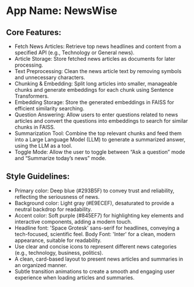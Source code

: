 # **App Name**: NewsWise

## Core Features:

- Fetch News Articles: Retrieve top news headlines and content from a specified API (e.g., Technology or General news).
- Article Storage: Store fetched news articles as documents for later processing.
- Text Preprocessing: Clean the news article text by removing symbols and unnecessary characters.
- Chunking & Embedding: Split long articles into smaller, manageable chunks and generate embeddings for each chunk using Sentence Transformers.
- Embedding Storage: Store the generated embeddings in FAISS for efficient similarity searching.
- Question Answering: Allow users to enter questions related to news articles and convert the questions into embeddings to search for similar chunks in FAISS.
- Summarization Tool: Combine the top relevant chunks and feed them into a Large Language Model (LLM) to generate a summarized answer, using the LLM as a tool.
- Toggle Mode: Allow the user to toggle between “Ask a question” mode and “Summarize today’s news” mode.

## Style Guidelines:

- Primary color: Deep blue (#293B5F) to convey trust and reliability, reflecting the seriousness of news.
- Background color: Light gray (#E9ECEF), desaturated to provide a neutral backdrop for readability.
- Accent color: Soft purple (#845EF7) for highlighting key elements and interactive components, adding a modern touch.
- Headline font: 'Space Grotesk' sans-serif for headlines, conveying a tech-focused, scientific feel. Body Font: 'Inter' for a clean, modern appearance, suitable for readability.
- Use clear and concise icons to represent different news categories (e.g., technology, business, politics).
- A clean, card-based layout to present news articles and summaries in an organized manner.
- Subtle transition animations to create a smooth and engaging user experience when loading articles and summaries.